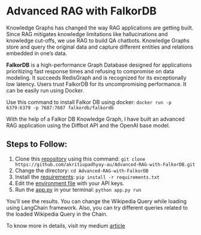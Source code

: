 # Advanced RAG with FalkorDB
Knowledge Graphs has changed the way RAG applications are getting built. Since RAG mitigates knowledge limitations like hallucinations and knowledge cut-offs, we use RAG to build QA chatbots. Knowledge Graphs store and query the original data and capture different entities and relations embedded in one’s data.

**FalkorDB** is a high-performance Graph Database designed for applications prioritizing fast response times and refusing to compromise on data modeling. It succeeds RedisGraph and is recognized for its exceptionally low latency. Users trust FalkorDB for its uncompromising performance. It can be easily run using Docker.

Use this command to install Falkor DB using docker: `docker run -p 6379:6379 -p 7687:7687 falkordb/falkordb`

With the help of a Falkor DB Knowledge Graph, I have built an advanced RAG application using the Diffbot API and the OpenAI base model.

## Steps to Follow:
1. Clone this [repository](https://github.com/akritiupadhyay-au/Advanced-RAG-with-FalkorDB) using this command: `git clone https://github.com/akritiupadhyay-au/Advanced-RAG-with-FalkorDB.git`
2. Change the directory: `cd Advanced-RAG-with-FalkorDB`
3. Install the [requirements](requirements.txt): `pip install -r requirements.txt`
4. Edit the [environment file](.env) with your API keys.
5. Run the [app.py](app.py) in your terminal: `python app.py run`

You'll see the results. You can change the Wikipedia Query while loading using LangChain framework. Also, you can try different queries related to the loaded Wikipedia Query in the Chain.

To know more in details, visit my medium [article](https://medium.com/@akriti.upadhyay/building-advanced-rag-applications-using-falkordb-langchain-diffbot-api-and-openai-083fa1b6a96c)
